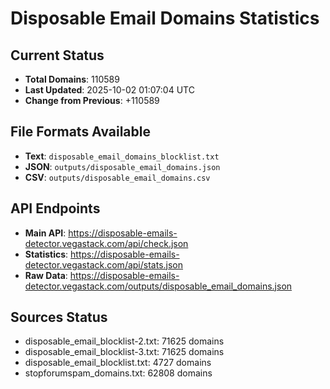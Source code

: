 # Disposable Email Domains Statistics

## Current Status
- **Total Domains**: 110589
- **Last Updated**: 2025-10-02 01:07:04 UTC
- **Change from Previous**: +110589

## File Formats Available
- **Text**: `disposable_email_domains_blocklist.txt`
- **JSON**: `outputs/disposable_email_domains.json`
- **CSV**: `outputs/disposable_email_domains.csv`

## API Endpoints
- **Main API**: https://disposable-emails-detector.vegastack.com/api/check.json
- **Statistics**: https://disposable-emails-detector.vegastack.com/api/stats.json
- **Raw Data**: https://disposable-emails-detector.vegastack.com/outputs/disposable_email_domains.json

## Sources Status
- disposable_email_blocklist-2.txt: 71625 domains
- disposable_email_blocklist-3.txt: 71625 domains
- disposable_email_blocklist.txt: 4727 domains
- stopforumspam_domains.txt: 62808 domains


